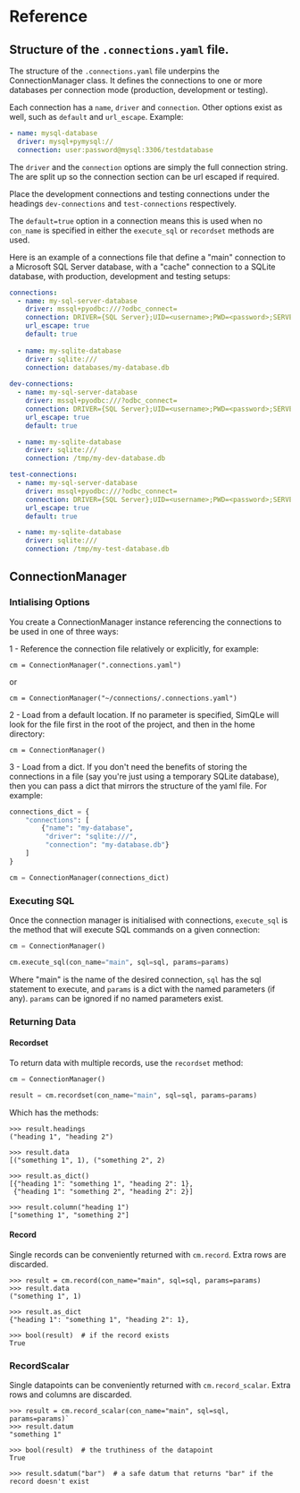 # Reference

## Structure of the `.connections.yaml` file. 

The structure of the `.connections.yaml` file underpins the ConnectionManager 
class. It defines the connections to one or more databases per connection mode
(production, development or testing).

Each connection has a `name`, `driver` and `connection`. Other options exist as
well, such as `default` and `url_escape`. Example:

```yaml
- name: mysql-database
  driver: mysql+pymysql://
  connection: user:password@mysql:3306/testdatabase
```

The `driver` and the `connection` options are simply the full connection string.
The are split up so the connection section can be url escaped if required.

Place the development connections and testing connections under the headings
`dev-connections` and `test-connections` respectively.

The `default=true` option in a connection means this is used when no
`con_name` is specified in either the `execute_sql` or `recordset` methods are
used.

Here is an example of a connections file that define a "main" connection to a 
Microsoft SQL Server database, with a "cache" connection to a SQLite database, 
with production, development and testing setups:

```yaml
connections:
  - name: my-sql-server-database
    driver: mssql+pyodbc:///?odbc_connect=
    connection: DRIVER={SQL Server};UID=<username>;PWD=<password>;SERVER=<my-server>
    url_escape: true
    default: true
 
  - name: my-sqlite-database
    driver: sqlite:///
    connection: databases/my-database.db
 
dev-connections:
  - name: my-sql-server-database
    driver: mssql+pyodbc:///?odbc_connect=
    connection: DRIVER={SQL Server};UID=<username>;PWD=<password>;SERVER=<my-dev-server>
    url_escape: true    
    default: true

  - name: my-sqlite-database
    driver: sqlite:///
    connection: /tmp/my-dev-database.db

test-connections:
  - name: my-sql-server-database
    driver: mssql+pyodbc:///?odbc_connect=
    connection: DRIVER={SQL Server};UID=<username>;PWD=<password>;SERVER=<my-test-server>
    url_escape: true
    default: true

  - name: my-sqlite-database
    driver: sqlite:///
    connection: /tmp/my-test-database.db
```

## ConnectionManager


### Intialising Options

You create a ConnectionManager instance referencing the connections
to be used in one of three ways:

1 - Reference the connection file relatively or explicitly, for example:

`cm = ConnectionManager(".connections.yaml")`

or

`cm = ConnectionManager("~/connections/.connections.yaml")`

2 - Load from a default location. If no parameter is specified, SimQLe will look
for the file first in the root of the project, and then in the home directory:

`cm = ConnectionManager()`

3 - Load from a dict. If you don't need the benefits of storing the connections
in a file (say you're just using a temporary SQLite database), then you can pass
a dict that mirrors the structure of the yaml file. For example:

```python
connections_dict = {
    "connections": [
        {"name": "my-database",
         "driver": "sqlite:///",
         "connection": "my-database.db"}
    ]
}

cm = ConnectionManager(connections_dict)
```

### Executing SQL

Once the connection manager is initialised with connections, `execute_sql`
is the method that will execute SQL commands on a given connection:

```python
cm = ConnectionManager()

cm.execute_sql(con_name="main", sql=sql, params=params)
```

Where "main" is the name of the desired connection, `sql` has the 
sql statement to execute, and `params` is a dict with the named parameters
(if any). `params` can be ignored if no named parameters exist.

### Returning Data

 
#### Recordset

To return data with multiple records, use the `recordset` method:

```python
cm = ConnectionManager()

result = cm.recordset(con_name="main", sql=sql, params=params)
```

Which has the methods:

```
>>> result.headings
("heading 1", "heading 2")

>>> result.data
[("something 1", 1), ("something 2", 2)

>>> result.as_dict()
[{"heading 1": "something 1", "heading 2": 1},
 {"heading 1": "something 2", "heading 2": 2}]

>>> result.column("heading 1")
["something 1", "something 2"]
```

#### Record

Single records can be conveniently returned with `cm.record`. Extra 
rows are discarded.

```
>>> result = cm.record(con_name="main", sql=sql, params=params)
>>> result.data
("something 1", 1)

>>> result.as_dict
{"heading 1": "something 1", "heading 2": 1},

>>> bool(result)  # if the record exists
True
```

### RecordScalar

Single datapoints can be conveniently returned with `cm.record_scalar`.
Extra rows and columns are discarded.

```
>>> result = cm.record_scalar(con_name="main", sql=sql, params=params)`
>>> result.datum
"something 1"

>>> bool(result)  # the truthiness of the datapoint
True

>>> result.sdatum("bar")  # a safe datum that returns "bar" if the record doesn't exist
```
